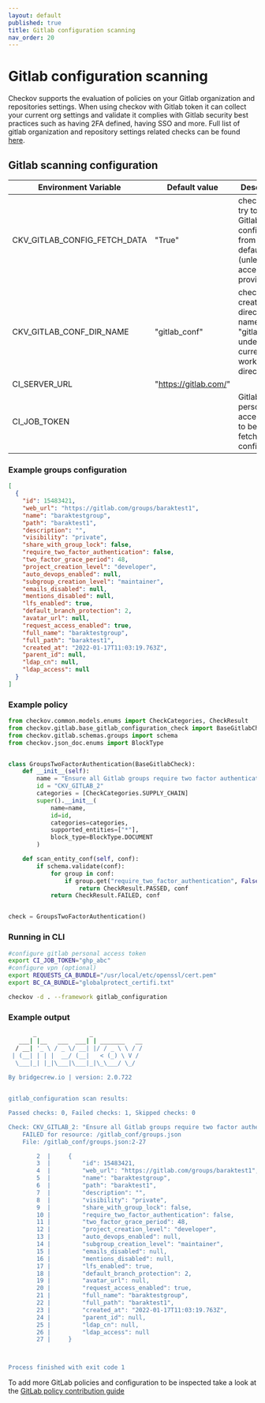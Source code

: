 ```yaml
---
layout: default
published: true
title: Gitlab configuration scanning
nav_order: 20
---
```


# Gitlab configuration scanning
Checkov supports the evaluation of policies on your Gitlab organization and repositories settings.
When using checkov with Gitlab token it can collect your current org settings and validate it complies with Gitlab security best practices such as having 2FA defined, having SSO and more.
Full list of gitlab organization and repository settings related checks can be found  [here](https://www.checkov.io/5.Policy%20Index/gitlab_configuration.html).

## Gitlab scanning configuration

| Environment Variable          | Default value     | Description    |
|-------------|----------|-------------------------------------------|
| CKV_GITLAB_CONFIG_FETCH_DATA| "True" | checkov will try to fetch Gitlab configuration from API by default (unless no access token provided)  |
| CKV_GITLAB_CONF_DIR_NAME   | "gitlab_conf" | checkov will create a new directory named "gitlab_conf" under current working directory                          |
| CI_SERVER_URL   | "https://gitlab.com/" |  |
| CI_JOB_TOKEN   |  | Gitlab personal access token to be used to fetch Gitlab configuration |

### Example groups configuration

```json
[
  {
    "id": 15483421,
    "web_url": "https://gitlab.com/groups/baraktest1",
    "name": "baraktestgroup",
    "path": "baraktest1",
    "description": "",
    "visibility": "private",
    "share_with_group_lock": false,
    "require_two_factor_authentication": false,
    "two_factor_grace_period": 48,
    "project_creation_level": "developer",
    "auto_devops_enabled": null,
    "subgroup_creation_level": "maintainer",
    "emails_disabled": null,
    "mentions_disabled": null,
    "lfs_enabled": true,
    "default_branch_protection": 2,
    "avatar_url": null,
    "request_access_enabled": true,
    "full_name": "baraktestgroup",
    "full_path": "baraktest1",
    "created_at": "2022-01-17T11:03:19.763Z",
    "parent_id": null,
    "ldap_cn": null,
    "ldap_access": null
  }
]
```

### Example policy

```python
from checkov.common.models.enums import CheckCategories, CheckResult
from checkov.gitlab.base_gitlab_configuration_check import BaseGitlabCheck
from checkov.gitlab.schemas.groups import schema
from checkov.json_doc.enums import BlockType


class GroupsTwoFactorAuthentication(BaseGitlabCheck):
    def __init__(self):
        name = "Ensure all Gitlab groups require two factor authentication"
        id = "CKV_GITLAB_2"
        categories = [CheckCategories.SUPPLY_CHAIN]
        super().__init__(
            name=name,
            id=id,
            categories=categories,
            supported_entities=["*"],
            block_type=BlockType.DOCUMENT
        )

    def scan_entity_conf(self, conf):
        if schema.validate(conf):
            for group in conf:
                if group.get("require_two_factor_authentication", False) is True:
                    return CheckResult.PASSED, conf
            return CheckResult.FAILED, conf


check = GroupsTwoFactorAuthentication()


```

### Running in CLI

```bash
#configure gitlab personal access token
export CI_JOB_TOKEN="ghp_abc"
#configure vpn (optional)
export REQUESTS_CA_BUNDLE="/usr/local/etc/openssl/cert.pem"
export BC_CA_BUNDLE="globalprotect_certifi.txt"

checkov -d . --framework gitlab_configuration
```

### Example output

```bash
       _               _              
   ___| |__   ___  ___| | _______   __
  / __| '_ \ / _ \/ __| |/ / _ \ \ / /
 | (__| | | |  __/ (__|   < (_) \ V / 
  \___|_| |_|\___|\___|_|\_\___/ \_/  
                                      
By bridgecrew.io | version: 2.0.722 


gitlab_configuration scan results:

Passed checks: 0, Failed checks: 1, Skipped checks: 0

Check: CKV_GITLAB_2: "Ensure all Gitlab groups require two factor authentication"
	FAILED for resource: /gitlab_conf/groups.json
	File: /gitlab_conf/groups.json:2-27

		2  |     {
		3  |         "id": 15483421,
		4  |         "web_url": "https://gitlab.com/groups/baraktest1",
		5  |         "name": "baraktestgroup",
		6  |         "path": "baraktest1",
		7  |         "description": "",
		8  |         "visibility": "private",
		9  |         "share_with_group_lock": false,
		10 |         "require_two_factor_authentication": false,
		11 |         "two_factor_grace_period": 48,
		12 |         "project_creation_level": "developer",
		13 |         "auto_devops_enabled": null,
		14 |         "subgroup_creation_level": "maintainer",
		15 |         "emails_disabled": null,
		16 |         "mentions_disabled": null,
		17 |         "lfs_enabled": true,
		18 |         "default_branch_protection": 2,
		19 |         "avatar_url": null,
		20 |         "request_access_enabled": true,
		21 |         "full_name": "baraktestgroup",
		22 |         "full_path": "baraktest1",
		23 |         "created_at": "2022-01-17T11:03:19.763Z",
		24 |         "parent_id": null,
		25 |         "ldap_cn": null,
		26 |         "ldap_access": null
		27 |     }



Process finished with exit code 1


```

To add more GitLab policies and configuration to be inspected take a look at the [GitLab policy contribution guide](https://www.checkov.io/6.Contribution/Contribute%20New%20Gitlab%20Policies.html)
